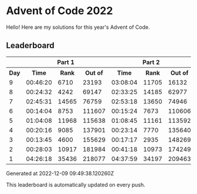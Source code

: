 # Advent of Code 2022

Hello! Here are my solutions for this year's Advent of Code.

## Leaderboard

<!--LEADERBOARD_START-->
<table><tr><th></th><th colspan="3">Part 1</th><th colspan="3">Part 2</th></tr><tr><th>Day</th><th>Time</th><th>Rank</th><th>Out of</th><th>Time</th><th>Rank</th><th>Out of</th></tr><tr><td>9</td><td>00:46:20</td><td>6710</td><td>23193</td><td>03:08:04</td><td>11705</td><td>16132</td></tr><tr><td>8</td><td>00:24:32</td><td>4242</td><td>69147</td><td>02:33:25</td><td>14185</td><td>62977</td></tr><tr><td>7</td><td>02:45:31</td><td>14565</td><td>76759</td><td>02:53:18</td><td>13650</td><td>74946</td></tr><tr><td>6</td><td>00:14:04</td><td>8753</td><td>111607</td><td>00:15:24</td><td>7673</td><td>110606</td></tr><tr><td>5</td><td>01:04:08</td><td>11968</td><td>115638</td><td>01:08:45</td><td>11161</td><td>113592</td></tr><tr><td>4</td><td>00:20:16</td><td>9085</td><td>137901</td><td>00:23:14</td><td>7770</td><td>135640</td></tr><tr><td>3</td><td>00:13:45</td><td>4600</td><td>155629</td><td>00:17:17</td><td>2935</td><td>148269</td></tr><tr><td>2</td><td>00:28:03</td><td>10917</td><td>181984</td><td>00:41:18</td><td>10973</td><td>174249</td></tr><tr><td>1</td><td>04:26:18</td><td>35436</td><td>218077</td><td>04:37:59</td><td>34197</td><td>209463</td></tr></table>
Generated at 2022-12-09 09:49:38.120260Z
<!--LEADERBOARD_END-->

This leaderboard is automatically updated on every push.
